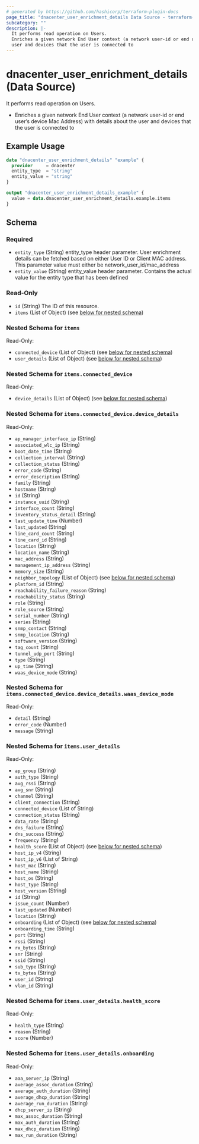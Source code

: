 ```yaml
---
# generated by https://github.com/hashicorp/terraform-plugin-docs
page_title: "dnacenter_user_enrichment_details Data Source - terraform-provider-dnacenter"
subcategory: ""
description: |-
  It performs read operation on Users.
  Enriches a given network End User context (a network user-id or end user’s device Mac Address) with details about the
  user and devices that the user is connected to
---
```


# dnacenter_user_enrichment_details (Data Source)

It performs read operation on Users.

- Enriches a given network End User context (a network user-id or end user’s device Mac Address) with details about the
user and devices that the user is connected to

## Example Usage

```terraform
data "dnacenter_user_enrichment_details" "example" {
  provider     = dnacenter
  entity_type  = "string"
  entity_value = "string"
}

output "dnacenter_user_enrichment_details_example" {
  value = data.dnacenter_user_enrichment_details.example.items
}
```

<!-- schema generated by tfplugindocs -->
## Schema

### Required

- `entity_type` (String) entity_type header parameter. User enrichment details can be fetched based on either User ID or Client MAC address. This parameter value must either be network_user_id/mac_address
- `entity_value` (String) entity_value header parameter. Contains the actual value for the entity type that has been defined

### Read-Only

- `id` (String) The ID of this resource.
- `items` (List of Object) (see [below for nested schema](#nestedatt--items))

<a id="nestedatt--items"></a>
### Nested Schema for `items`

Read-Only:

- `connected_device` (List of Object) (see [below for nested schema](#nestedobjatt--items--connected_device))
- `user_details` (List of Object) (see [below for nested schema](#nestedobjatt--items--user_details))

<a id="nestedobjatt--items--connected_device"></a>
### Nested Schema for `items.connected_device`

Read-Only:

- `device_details` (List of Object) (see [below for nested schema](#nestedobjatt--items--connected_device--device_details))

<a id="nestedobjatt--items--connected_device--device_details"></a>
### Nested Schema for `items.connected_device.device_details`

Read-Only:

- `ap_manager_interface_ip` (String)
- `associated_wlc_ip` (String)
- `boot_date_time` (String)
- `collection_interval` (String)
- `collection_status` (String)
- `error_code` (String)
- `error_description` (String)
- `family` (String)
- `hostname` (String)
- `id` (String)
- `instance_uuid` (String)
- `interface_count` (String)
- `inventory_status_detail` (String)
- `last_update_time` (Number)
- `last_updated` (String)
- `line_card_count` (String)
- `line_card_id` (String)
- `location` (String)
- `location_name` (String)
- `mac_address` (String)
- `management_ip_address` (String)
- `memory_size` (String)
- `neighbor_topology` (List of Object) (see [below for nested schema](#nestedobjatt--items--connected_device--device_details--neighbor_topology))
- `platform_id` (String)
- `reachability_failure_reason` (String)
- `reachability_status` (String)
- `role` (String)
- `role_source` (String)
- `serial_number` (String)
- `series` (String)
- `snmp_contact` (String)
- `snmp_location` (String)
- `software_version` (String)
- `tag_count` (String)
- `tunnel_udp_port` (String)
- `type` (String)
- `up_time` (String)
- `waas_device_mode` (String)

<a id="nestedobjatt--items--connected_device--device_details--neighbor_topology"></a>
### Nested Schema for `items.connected_device.device_details.waas_device_mode`

Read-Only:

- `detail` (String)
- `error_code` (Number)
- `message` (String)




<a id="nestedobjatt--items--user_details"></a>
### Nested Schema for `items.user_details`

Read-Only:

- `ap_group` (String)
- `auth_type` (String)
- `avg_rssi` (String)
- `avg_snr` (String)
- `channel` (String)
- `client_connection` (String)
- `connected_device` (List of String)
- `connection_status` (String)
- `data_rate` (String)
- `dns_failure` (String)
- `dns_success` (String)
- `frequency` (String)
- `health_score` (List of Object) (see [below for nested schema](#nestedobjatt--items--user_details--health_score))
- `host_ip_v4` (String)
- `host_ip_v6` (List of String)
- `host_mac` (String)
- `host_name` (String)
- `host_os` (String)
- `host_type` (String)
- `host_version` (String)
- `id` (String)
- `issue_count` (Number)
- `last_updated` (Number)
- `location` (String)
- `onboarding` (List of Object) (see [below for nested schema](#nestedobjatt--items--user_details--onboarding))
- `onboarding_time` (String)
- `port` (String)
- `rssi` (String)
- `rx_bytes` (String)
- `snr` (String)
- `ssid` (String)
- `sub_type` (String)
- `tx_bytes` (String)
- `user_id` (String)
- `vlan_id` (String)

<a id="nestedobjatt--items--user_details--health_score"></a>
### Nested Schema for `items.user_details.health_score`

Read-Only:

- `health_type` (String)
- `reason` (String)
- `score` (Number)


<a id="nestedobjatt--items--user_details--onboarding"></a>
### Nested Schema for `items.user_details.onboarding`

Read-Only:

- `aaa_server_ip` (String)
- `average_assoc_duration` (String)
- `average_auth_duration` (String)
- `average_dhcp_duration` (String)
- `average_run_duration` (String)
- `dhcp_server_ip` (String)
- `max_assoc_duration` (String)
- `max_auth_duration` (String)
- `max_dhcp_duration` (String)
- `max_run_duration` (String)


